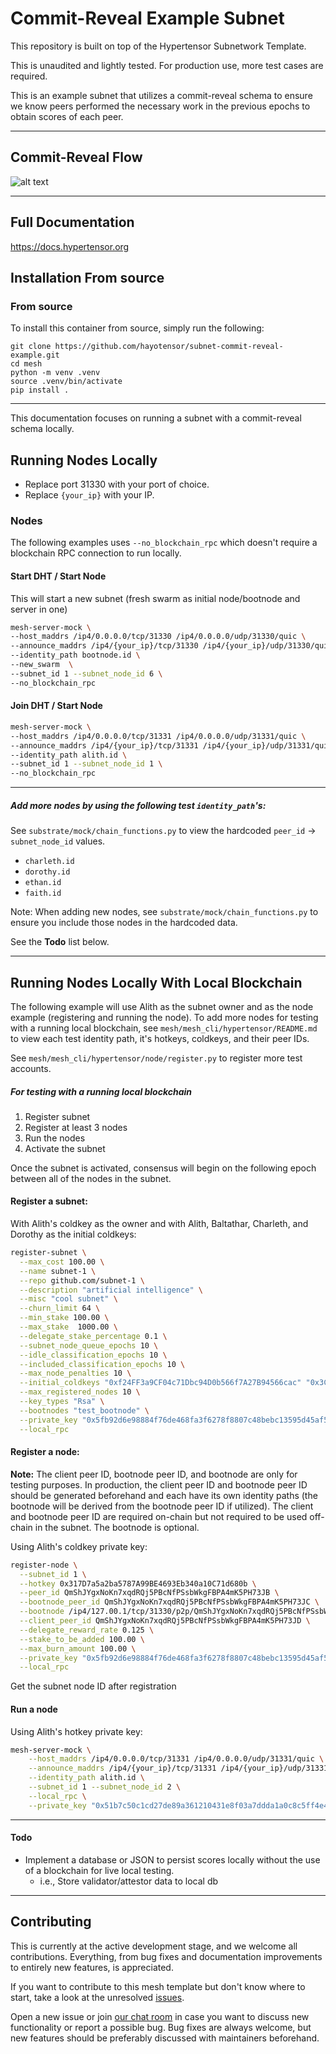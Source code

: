 # Commit-Reveal Example Subnet

This repository is built on top of the Hypertensor Subnetwork Template.

This is unaudited and lightly tested. For production use, more test cases are required.

This is an example subnet that utilizes a commit-reveal schema to ensure we know peers performed the necessary work in the previous epochs to obtain scores of each peer.

---

## Commit-Reveal Flow

![alt text](https://raw.githubusercontent.com/hayotensor/subnet-commit-reveal-example/refs/heads/main/consensus-commit-reveal.png "Subnet commit-reveal flow")

---

## Full Documentation

https://docs.hypertensor.org

## Installation From source

### From source

To install this container from source, simply run the following:

```
git clone https://github.com/hayotensor/subnet-commit-reveal-example.git
cd mesh
python -m venv .venv
source .venv/bin/activate
pip install .
```
---
This documentation focuses on running a subnet with a commit-reveal schema locally.

## Running Nodes Locally

- Replace port 31330 with your port of choice.
- Replace `{your_ip}` with your IP.

### Nodes
The following examples uses `--no_blockchain_rpc` which doesn't require a blockchain RPC connection to run locally.

#### Start DHT / Start Node

This will start a new subnet (fresh swarm as initial node/bootnode and server in one)
```bash
mesh-server-mock \
--host_maddrs /ip4/0.0.0.0/tcp/31330 /ip4/0.0.0.0/udp/31330/quic \
--announce_maddrs /ip4/{your_ip}/tcp/31330 /ip4/{your_ip}/udp/31330/quic \
--identity_path bootnode.id \
--new_swarm  \
--subnet_id 1 --subnet_node_id 6 \
--no_blockchain_rpc
```

#### Join DHT / Start Node
```bash
mesh-server-mock \
--host_maddrs /ip4/0.0.0.0/tcp/31331 /ip4/0.0.0.0/udp/31331/quic \
--announce_maddrs /ip4/{your_ip}/tcp/31331 /ip4/{your_ip}/udp/31331/quic \
--identity_path alith.id \
--subnet_id 1 --subnet_node_id 1 \
--no_blockchain_rpc
```
---

##### Add more nodes by using the following test `identity_path`'s:
See `substrate/mock/chain_functions.py` to view the hardcoded `peer_id` → `subnet_node_id` values.

- `charleth.id`
- `dorothy.id`
- `ethan.id`
- `faith.id`

Note: When adding new nodes, see `substrate/mock/chain_functions.py` to ensure you include those nodes in the hardcoded data.

See the <b>Todo</b> list below.

---
## Running Nodes Locally With Local Blockchain

The following example will use Alith as the subnet owner and as the node example (registering and running the node). To add more nodes for testing with a running local blockchain, see `mesh/mesh_cli/hypertensor/README.md` to view each test identity path, it's hotkeys, coldkeys, and their peer IDs.

See `mesh/mesh_cli/hypertensor/node/register.py` to register more test accounts.

##### For testing with a running local blockchain
1. Register subnet
2. Register at least 3 nodes
3. Run the nodes
4. Activate the subnet

Once the subnet is activated, consensus will begin on the following epoch between all of the nodes in the subnet.

#### Register a subnet:
With Alith's coldkey as the owner and with Alith, Baltathar, Charleth, and Dorothy as the initial coldkeys:
```bash
register-subnet \
  --max_cost 100.00 \
  --name subnet-1 \
  --repo github.com/subnet-1 \
  --description "artificial intelligence" \
  --misc "cool subnet" \
  --churn_limit 64 \
  --min_stake 100.00 \
  --max_stake  1000.00 \
  --delegate_stake_percentage 0.1 \
  --subnet_node_queue_epochs 10 \
  --idle_classification_epochs 10 \
  --included_classification_epochs 10 \
  --max_node_penalties 10 \
  --initial_coldkeys "0xf24FF3a9CF04c71Dbc94D0b566f7A27B94566cac" "0x3Cd0A705a2DC65e5b1E1205896BaA2be8A07c6e0" "0x798d4Ba9baf0064Ec19eB4F0a1a45785ae9D6DFc" "0x773539d4Ac0e786233D90A233654ccEE26a613D9" \
  --max_registered_nodes 10 \
  --key_types "Rsa" \
  --bootnodes "test_bootnode" \
  --private_key "0x5fb92d6e98884f76de468fa3f6278f8807c48bebc13595d45af5bdc4da702133" \
  --local_rpc
```
#### Register a node:
<b>Note:</b> The client peer ID, bootnode peer ID, and bootnode are only for testing purposes. In production, the client peer ID and bootnode peer ID should be generated beforehand and each have its own identity paths (the bootnode will be derived from the bootnode peer ID if utilized). The client and bootnode peer ID are required on-chain but not required to be used off-chain in the subnet. The bootnode is optional.

Using Alith's coldkey private key:
```bash
register-node \
  --subnet_id 1 \
  --hotkey 0x317D7a5a2ba5787A99BE4693Eb340a10C71d680b \
  --peer_id QmShJYgxNoKn7xqdRQj5PBcNfPSsbWkgFBPA4mK5PH73JB \
  --bootnode_peer_id QmShJYgxNoKn7xqdRQj5PBcNfPSsbWkgFBPA4mK5PH73JC \
  --bootnode /ip4/127.00.1/tcp/31330/p2p/QmShJYgxNoKn7xqdRQj5PBcNfPSsbWkgFBPA4mK5PH73JC \
  --client_peer_id QmShJYgxNoKn7xqdRQj5PBcNfPSsbWkgFBPA4mK5PH73JD \
  --delegate_reward_rate 0.125 \
  --stake_to_be_added 100.00 \
  --max_burn_amount 100.00 \
  --private_key "0x5fb92d6e98884f76de468fa3f6278f8807c48bebc13595d45af5bdc4da702133" \
  --local_rpc
```
Get the subnet node ID after registration

#### Run a node
Using Alith's hotkey private key:
```bash
mesh-server-mock \
    --host_maddrs /ip4/0.0.0.0/tcp/31331 /ip4/0.0.0.0/udp/31331/quic \
    --announce_maddrs /ip4/{your_ip}/tcp/31331 /ip4/{your_ip}/udp/31331/quic \
    --identity_path alith.id \
    --subnet_id 1 --subnet_node_id 2 \
    --local_rpc \
    --private_key "0x51b7c50c1cd27de89a361210431e8f03a7ddda1a0c8c5ff4e4658ca81ac02720"
```
---

#### Todo

- Implement a database or JSON to persist scores locally without the use of a blockchain for live local testing.
  - i.e., Store validator/attestor data to local db
---

## Contributing

This is currently at the active development stage, and we welcome all contributions. Everything, from bug fixes and documentation improvements to entirely new features, is appreciated.

If you want to contribute to this mesh template but don't know where to start, take a look at the unresolved [issues](https://github.com/hypertensor-blockchain/mesh/issues). 

Open a new issue or join [our chat room](https://discord.gg/bY7NUEweQp) in case you want to discuss new functionality or report a possible bug. Bug fixes are always welcome, but new features should be preferably discussed with maintainers beforehand.
